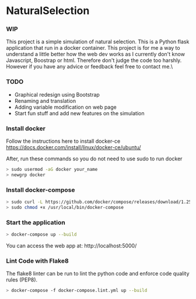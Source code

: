 # NaturalSelection

### WIP

This project is a simple simulation of natural selection. This is a Python flask application that run in a docker container. This project is for me a way to understand a little better how the web dev works as I currently don't know Javascript, Boostrap or html. Therefore don't judge the code too harshly.\
However if you have any advice or feedback feel free to contact me.\

### TODO
- Graphical redesign using Bootstrap
- Renaming and translation
- Adding variable modification on web page
- Start fun stuff and add new features on the simulation

### Install docker
Follow the instructions here to install docker-ce https://docs.docker.com/install/linux/docker-ce/ubuntu/

After, run these commands so you do not need to use sudo to run docker
```bash
> sudo usermod -aG docker your_name
> newgrp docker
```

### Install docker-compose
```bash
> sudo curl -L https://github.com/docker/compose/releases/download/1.25.4/docker-compose-`uname -s`-`uname -m` -o /usr/local/bin/docker-compose
> sudo chmod +x /usr/local/bin/docker-compose
```

### Start the application
```bash
> docker-compose up --build
```
You can access the web app at: http://localhost:5000/

### Lint Code with Flake8
The flake8 linter can be run to lint the python code and enforce code quality rules (PEP8).

```bash
> docker-compose -f docker-compose.lint.yml up --build
```

